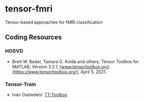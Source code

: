 # tensor-fmri
Tensor-based approaches for fMRI classification

## Coding Resources

### HOSVD

* Brett W. Bader, Tamara G. Kolda and others, Tensor Toolbox for MATLAB, Version 3.2.1, [www.tensortoolbox.org](https://www.tensortoolbox.org/), April 5, 2021.

### Tensor-Train

* Ivan Oseledets' [TT-Toolbox](https://github.com/oseledets/TT-Toolbox)